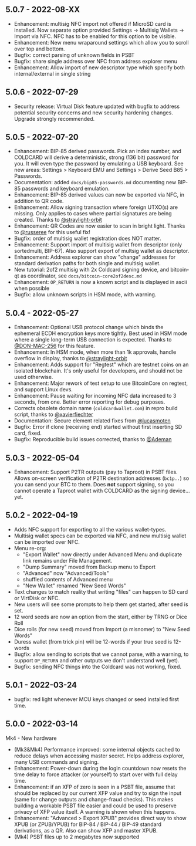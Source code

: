 ## 5.0.7 - 2022-08-XX

- Enhancement: multisig NFC import not offered if MicroSD card is installed. Now separate
  option provided Settings -> Multisig Wallets -> Import via NFC. NFC has to be enabled
  for this option to be visible.
- Enhancement: New menu wraparound settings which allow you to scroll over top and bottom.
- Bugfix: correct parsing of unknown fields in PSBT
- Bugfix: share single address over NFC from address explorer menu
- Enhancement: Allow import of new descriptor type which specify both internal/external in single string

## 5.0.6 - 2022-07-29

- Security release: Virtual Disk feature updated with bugfix to address potential security
  concerns and new security hardening changes. Upgrade strongly recommended.

## 5.0.5 - 2022-07-20

- Enhancement: BIP-85 derived passwords. Pick an index number, and COLDCARD will derive
  a deterministic, strong (136 bit) password for you. It will even type the password by
  emulating a USB keyboard. See new areas: Settings > Keyboard EMU and
  Settings > Derive Seed B85 > Passwords.
- Documentation: added `docs/bip85-passwords.md` documenting new BIP-85 passwords and
  keyboard emulation.
- Enhancement: BIP-85 derived values can now be exported via NFC, in addition to QR code.
- Enhancement: Allow signing transaction where foreign UTXO(s) are missing.
  Only applies to cases where partial signatures are being created.
  Thanks to [@straylight-orbit](https://github.com/straylight-orbit)
- Enhancement: QR Codes are now easier to scan in bright light. Thanks
  to [@russeree](https://github.com/russeree) for this useful fix!
- Bugfix: order of multisig wallet registration does NOT matter.
- Enhancement: Support import of multisig wallet from descriptor (only sortedmulti, BIP-67).
  Also support export of multsig wallet as descriptor.
- Enhancement: Address explorer can show "change" addresses for standard derivation paths
  for both single and multisig wallet.
- New tutorial: 2of2 multisig with 2x Coldcard signing device, and bitcoin-qt as
  coordinator, see `docs/bitcoin-core2of2desc.md`
- Enhancement: `OP_RETURN` is now a known script and is displayed in ascii when possible
- Bugfix: allow unknown scripts in HSM mode, with warning.

## 5.0.4 - 2022-05-27

- Enhancement: Optional USB protocol change which binds the ephemeral ECDH encryption 
  keys more tightly. Best used in HSM mode where a single long-term USB connection is
  expected. Thanks to [@DON-MAC-256](https://github.com/DON-MAC-256) for this feature.
- Enhancement: In HSM mode, when more than 1k approvals, handle overflow in display,
  thanks to [@straylight-orbit](https://github.com/straylight-orbit)
- Enhancement: Adds support for "Regtest" which are testnet coins on an isolated blockchain.
  It's only useful for developers, and should not be used otherwise.
- Enhancement: Major rework of test setup to use BitcoinCore on regtest, and support Linux devs.
- Enhancement: Pause waiting for incoming NFC data increased to 3 seconds, from one. Better 
  error reporting for debug purposes.
- Corrects obsolete domain name (`coldcardwallet.com`) in repro build script, thanks to
  [@xavierfiechter](https://github.com/xavierfiechter)
- Documentation: Secure element related fixes from [@lucasmoten](https://github.com/lucasmoten)
- Bugfix: Error if clone (receiving end) started without first inserting SD card, fixed.
- Bugfix: Reproducible build issues corrected, thanks to [@Ademan](https://github.com/Ademan)

## 5.0.3 - 2022-05-04

- Enhancement: Support P2TR outputs (pay to Taproot) in PSBT files. Allows
  on-screen verification of P2TR destination addresses (`bc1p..`) so you can send
  your BTC to them. Does **not** support signing, so you cannot operate a Taproot
  wallet with COLDCARD as the signing device... yet.

## 5.0.2 - 2022-04-19

- Adds NFC support for exporting to all the various wallet-types.
- Multisig wallet specs can be exported via NFC, and new multisig wallet can be imported over NFC.
- Menu re-org: 
    - "Export Wallet" now directly under Advanced Menu and
      duplicate link remains under File Management.
    - "Dump Summary" moved from Backup menu to Export
    - "Advanced" now "Advanced/Tools"
    - shuffled contents of Advanced menu
    - "New Wallet" renamed "New Seed Words"
- Text changes to match reality that writing "files" can happen to SD card or VirtDisk or NFC.
- New users will see some prompts to help them get started, after seed is set.
- 12 word seeds are now an option from the start, either by TRNG or Dice Roll
- Dice rolls (for new seed) moved from Import (a misnomer) to "New Seed Words"
- Duress wallet (from trick pin) will be 12-words if your true seed is 12-words
- Bugfix: allow sending to scripts that we cannot parse, with a warning, to support
  `OP_RETURN` and other outputs we don't understand well (yet).
- Bugfix: sending NFC things into the Coldcard was not working, fixed.


## 5.0.1 - 2022-03-24

- bugfix: red light whenever MCU keys changed or seed installed first time.

## 5.0.0 - 2022-03-14

Mk4 - New hardware

- (Mk3&Mk4) Performance improved: some internal objects cached to reduce delays when
  accessing master secret. Helps address explorer, many USB commands and signing.
- Enhancement: Power-down during the login countdown now resets the time delay to force 
  attacker (or yourself) to start over with full delay time.
- Enhancement: if an XFP of zero is seen in a PSBT file, assume that should be replaced by
  our current XFP value and try to sign the input (same for change outputs and change-fraud
  checks). This makes building a workable PSBT file easier and could be used to preserve
  privacy of XFP value itself. A warning is shown when this happens.
- Enhancement: "Advanced > Export XPUB" provides direct way to show XPUB (or ZPUB/YPUB) for
  BIP-84 / BIP-44 / BIP-49 standard derivations, as a QR. Also can show XFP and master XPUB.
- (Mk4) PSBT files up to 2 megabytes now supported
